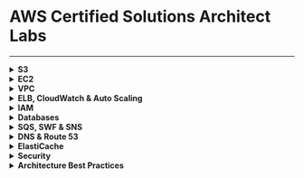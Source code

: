 # AWS Certified Solutions Architect Labs

---

<details>
<summary><b>S3</b></summary><p>

1. Create an Amazon Simple Storage Service (Amazon S3).

![](/images/create-bucket.png)

2. Upload, Make Public, Rename, and Delete Objects in Your Bucket.

![](/images/upload.png)

![](/images/make-public.png)

![](/images/delete-object.png)

3. Enable Version Control

3.1 Enable Versioning

![](/images/versioning-1.png)

3.2 Create Multiple Versions of an Object

![](/images/versions.png)

4. Enable Static Hosting on Your Bucket

![](/images/static-website-2.png)

![](/images/static-website.png)

</p></details>

<details>
<summary><b>EC2</b></summary><p>

## Launch and Connect to a Linux Instance

In this exercise, I launched a Linux instance and connected to it through SSH.

The instance has the following configuration:

- AMI: Ubuntu 18
- Instance Type: t2-micro
- Network: default
- Subnet: No preference
- Auto-assign Public IP: Enable
- user data box:

```
#!/bin/bash
yum update -y
yum install -y httpd
yum install -y wget
chkconfig httpd on
cd /var/www/html
service httpd start
```

- Add Tags:

Key: Name
Value: Webserver

- Security group with the following values:

Security group name: CSALab
Description: CSALab

- Add Rule, and set the following values (leave the default SSH rule):

Type: HTTP
Source: My IP

---

![](/images/ec2-1.png)

![](/images/ec2-ssh.png)

---

## Launch a Spot Instance

In this exercise, I created a Spot Instance.

![](/images/spot.png)

---

## Create an Amazon EBS Volume and Show That It Remains After the Instance Is Terminated

In this exercise, I demonstrated how an Amazon EBS volume persists beyond the life of an
instance.

I created an EC2 instance and added a second Amazon EBS volume of size 50 GB.

After terminating the instance, the boot drive is destroyed, but the additional Amazon EBS volume remains and now says Available.

![](/images/ebs-1.png)

---

## Take a Snapshot and Restore

![](/images/snapshot.png)

![](/images/restore-volume-1.png)

![](/images/restore-volume-2.png)

</p></details>

<details>
<summary><b>VPC</b></summary><p>

# Create a Custom Amazon VPC

![](/images/create-vpc.png)

# Create Two Subnets for Your Custom Amazon VPC

1. Create a subnet with a CIDR block equal to 192.168.1.0/24. Create the subnet in the Amazon VPC from above exercise 4.1, and specify an Availability Zone for the subnet (for example, US-East-1a).

2. Create a subnet with a CIDR block equal to 192.168.2.0/24. Create the subnet in the Amazon VPC from above exercise 4.1, and specify a different Availability Zone for the subnet than previously specified (for example, US-East-1b).

![](/images/create-subnets.png)

---

# Connect Your Custom Amazon VPC to the Internet and Establish Routing

1. Create an internet gateway and attach it to your custom Amazon VPC.

![](/images/create-igw.png)

2. Add a route to the main route table for your custom Amazon VPC that directs Internet traffic (0.0.0.0/0) to the IGW.

![](/images/update-route-table.png)

3. Create a NAT gateway, place it in the public subnet of your custom Amazon VPC, and assign it an EIP.

![](/images/create-nat.png)

4. Create a new route table and place it within your custom Amazon VPC. Add a route to it that directs Internet traffic (0.0.0.0/0) to the NAT gateway and associate it with the private subnet.

![](/images/create-route-table.png)

You have now created a connection to the Internet for resources within your Amazon VPC. You established routing rules that direct Internet traffic to the IGW regardless of the originating subnet.

</p></details>

<details>
<summary><b>ELB, CloudWatch & Auto Scaling</b></summary><p>

# Application Load Balancer Lab

1. Setup base infrastructure:

- VPC

![](/images/vpc.png)

- create 4 subnets in the above VPC, 2 public(for the elb), 2 private(for the ec2 instances)

![](/images/subnets.png)

- create an internet gateway for internet access for public subnets

![](/images/igw.png)

- attach igw to the vpc

![](/images/attach-igw.png)

- create a NAT gateway in a public subnet(this will provide internet access to VM's in the private subnets)

![](/images/nat.png)

- add routes to the route table of the above vpc to allow internet connectivity (remember, every VPC has a default route table)

![](/images/route1.png)

- associate public subnets to this route table

![](/images/ass-pub-sub.png)

- create route table for NAT gateway

![](/images/nat-route.png)

- edit routes for above route table to allow internet traffic

![](/images/route2.png)

- associate private subnets to this route table

![](/images/ass-priv-sub.png)

Now that have created the base infra, create the EC2 instances

- create 2 EC2 instances, one in each private subnet . In user data add bash script to install web server

```
#!/bin/bash
yum install httpd -y
systemctl enable httpd
echo '<h1>This is instance1"</h1>' > /var/www/html/index.html
systemctl start httpd
```

![](/images/ec2.png)

- create an application load balancer

![](/images/elb.png)

- create a target group with the 2 instances

![](/images/target.png)

- edit the security group for the instances. Edit inbound rules to allow the load balancer to send traffic to the instances

![](/images/edit-sg.png)

- Go back to target group dashboard to confirm the health status of the EC2 instances

![](/images/health.png)

---

# Launch Configuration & Scaling Group

AWS now recommends using a launch template instead of a lauch configuration, so I created a launch templete and used it to create an auto-scaling group.

![](/images/lt.png)

![](/images/asg.png)

</p></details>

<details>
<summary><b>IAM</b></summary><p>

# Create an IAM Group

In this exercise, I create a group for all IAM administrator users and assign the proper permissions to the new group.

1. Log in as the root user.
2. Create an IAM group called Administrators.
3. Attach the managed policy, IAMFullAccess, to the Administrators group.

![](/images/group.png)

---

# Create an IAM User

Here I create an IAM user who can perform all administrative IAM functions.

1. While logged in as the root user, create a new IAM user called Administrator.
2. Add your new user to the Administrators group.
3. On the Details page for the administrator user, create a password.

![](/images/user.png)

</p></details>

<details>
<summary><b>Databases</b></summary><p>

# Create a MySQL Amazon RDS Instance

![](/images/rds.png)

---

# Create a Read Replica

![](/images/replica.png)

---

# Read and Write from a DynamoDB Table

1. Create a new table named UserProfile with a partition key of userID of type String

![](/images/dynamodb.png)

2. Using the Amazon DynamoDB console, create and save a new item in the table. Set the userID to U01, and append another String attribute called name with a value of Deserie.

![](/images/dd1.png)

![](/images/dd2.png)

---

</p></details>

<details>
<summary><b>SQS, SWF & SNS</b></summary><p>

# Create an Amazon SNS Topic

![](/images/topic1.png)

---

# Create a Subscription to Your Topic

![](/images/topic2.png)

![](/images/topic3.png)

---

# Publish to a Topic

![](/images/publish1.png)

![](/images/publish2.png)

---

# Create Queue

1. Create a new queue with input as the queue name, 60 seconds for the default visibility, and 5 minutes for the message retention period. Leave the remaining default values for this exercise.

![](/images/sqs1.png)

</p></details>

<details>
<summary><b>DNS & Route 53</b></summary><p>

</p></details>

<details>
<summary><b>ElastiCache</b></summary><p>

# Create an Amazon ElastiCache Cluster Running Memcached

![](/images/memcached1.png)

# Create an Amazon ElastiCache Cluster Running Redis

![](/images/memcached1.png)

</p></details>

<details>
<summary><b>Security</b></summary><p>

</p></details>

<details>
<summary><b>Architecture Best Practices</b></summary><p>

</p></details>

